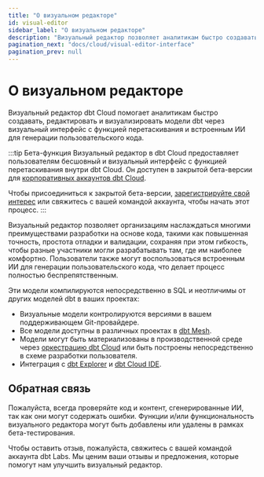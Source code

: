 ```yaml
---
title: "О визуальном редакторе"
id: visual-editor
sidebar_label: "О визуальном редакторе"
description: "Визуальный редактор позволяет аналитикам быстро создавать и визуализировать модели dbt через визуальный интерфейс с функцией перетаскивания внутри dbt Cloud."
pagination_next: "docs/cloud/visual-editor-interface"
pagination_prev: null
---
```


# О визуальном редакторе <Lifecycle status='beta'/>

<p style={{ color: '#717d7d', fontSize: '1.1em' }}>
Визуальный редактор dbt Cloud помогает аналитикам быстро создавать, редактировать и визуализировать модели dbt через визуальный интерфейс с функцией перетаскивания и встроенным ИИ для генерации пользовательского кода.
</p>

:::tip Бета-функция
Визуальный редактор в dbt Cloud предоставляет пользователям бесшовный и визуальный интерфейс с функцией перетаскивания внутри dbt Cloud. Он доступен в закрытой бета-версии для [корпоративных аккаунтов dbt Cloud](https://www.getdbt.com/pricing).

Чтобы присоединиться к закрытой бета-версии, [зарегистрируйте свой интерес](https://docs.google.com/forms/d/e/1FAIpQLScPjRGyrtgfmdY919Pf3kgqI5E95xxPXz-8JoVruw-L9jVtxg/viewform) или свяжитесь с вашей командой аккаунта, чтобы начать этот процесс.
:::

Визуальный редактор позволяет организациям наслаждаться многими преимуществами разработки на основе кода, такими как повышенная точность, простота отладки и валидации, сохраняя при этом гибкость, чтобы разные участники могли разрабатывать там, где им наиболее комфортно. Пользователи также могут воспользоваться встроенным ИИ для генерации пользовательского кода, что делает процесс полностью беспрепятственным.

Эти модели компилируются непосредственно в SQL и неотличимы от других моделей dbt в ваших проектах:
- Визуальные модели контролируются версиями в вашем поддерживающем Git-провайдере.
- Все модели доступны в различных проектах в [dbt Mesh](/best-practices/how-we-mesh/mesh-1-intro).
- Модели могут быть материализованы в производственной среде через [оркестрацию dbt Cloud](/docs/deploy/deployments) или быть построены непосредственно в схеме разработки пользователя.
- Интеграция с [dbt Explorer](/docs/collaborate/explore-projects) и [dbt Cloud IDE](/docs/cloud/dbt-cloud-ide/develop-in-the-cloud).

<Lightbox src="/img/docs/dbt-cloud/visual-editor/visual-editor.png" width="90%" title="Создавайте или редактируйте модели dbt с помощью визуального редактора, позволяя каждому разрабатывать с dbt через интерфейс с функцией перетаскивания внутри dbt Cloud." />

## Обратная связь

Пожалуйста, всегда проверяйте код и контент, сгенерированные ИИ, так как они могут содержать ошибки. Функции и/или функциональность визуального редактора могут быть добавлены или удалены в рамках бета-тестирования.

Чтобы оставить отзыв, пожалуйста, свяжитесь с вашей командой аккаунта dbt Labs. Мы ценим ваши отзывы и предложения, которые помогут нам улучшить визуальный редактор.